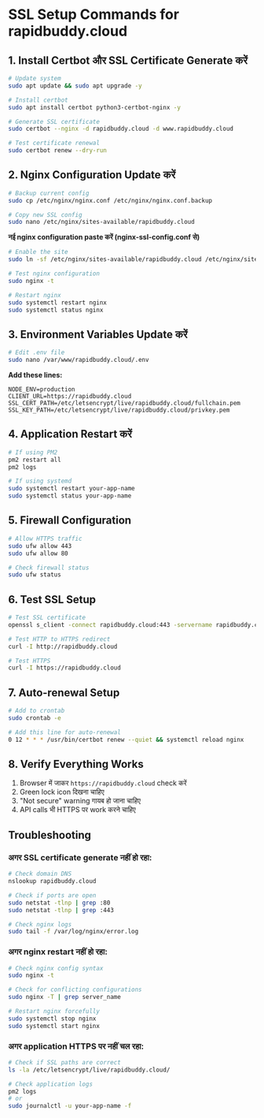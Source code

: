 # SSL Setup Commands for rapidbuddy.cloud

## 1. Install Certbot और SSL Certificate Generate करें

```bash
# Update system
sudo apt update && sudo apt upgrade -y

# Install certbot
sudo apt install certbot python3-certbot-nginx -y

# Generate SSL certificate
sudo certbot --nginx -d rapidbuddy.cloud -d www.rapidbuddy.cloud

# Test certificate renewal
sudo certbot renew --dry-run
```

## 2. Nginx Configuration Update करें

```bash
# Backup current config
sudo cp /etc/nginx/nginx.conf /etc/nginx/nginx.conf.backup

# Copy new SSL config
sudo nano /etc/nginx/sites-available/rapidbuddy.cloud
```

**नई nginx configuration paste करें (nginx-ssl-config.conf से)**

```bash
# Enable the site
sudo ln -sf /etc/nginx/sites-available/rapidbuddy.cloud /etc/nginx/sites-enabled/

# Test nginx configuration
sudo nginx -t

# Restart nginx
sudo systemctl restart nginx
sudo systemctl status nginx
```

## 3. Environment Variables Update करें

```bash
# Edit .env file
sudo nano /var/www/rapidbuddy.cloud/.env
```

**Add these lines:**
```env
NODE_ENV=production
CLIENT_URL=https://rapidbuddy.cloud
SSL_CERT_PATH=/etc/letsencrypt/live/rapidbuddy.cloud/fullchain.pem
SSL_KEY_PATH=/etc/letsencrypt/live/rapidbuddy.cloud/privkey.pem
```

## 4. Application Restart करें

```bash
# If using PM2
pm2 restart all
pm2 logs

# If using systemd
sudo systemctl restart your-app-name
sudo systemctl status your-app-name
```

## 5. Firewall Configuration

```bash
# Allow HTTPS traffic
sudo ufw allow 443
sudo ufw allow 80

# Check firewall status
sudo ufw status
```

## 6. Test SSL Setup

```bash
# Test SSL certificate
openssl s_client -connect rapidbuddy.cloud:443 -servername rapidbuddy.cloud

# Test HTTP to HTTPS redirect
curl -I http://rapidbuddy.cloud

# Test HTTPS
curl -I https://rapidbuddy.cloud
```

## 7. Auto-renewal Setup

```bash
# Add to crontab
sudo crontab -e

# Add this line for auto-renewal
0 12 * * * /usr/bin/certbot renew --quiet && systemctl reload nginx
```

## 8. Verify Everything Works

1. Browser में जाकर `https://rapidbuddy.cloud` check करें
2. Green lock icon दिखना चाहिए
3. "Not secure" warning गायब हो जाना चाहिए
4. API calls भी HTTPS पर work करने चाहिए

## Troubleshooting

### अगर SSL certificate generate नहीं हो रहा:

```bash
# Check domain DNS
nslookup rapidbuddy.cloud

# Check if ports are open
sudo netstat -tlnp | grep :80
sudo netstat -tlnp | grep :443

# Check nginx logs
sudo tail -f /var/log/nginx/error.log
```

### अगर nginx restart नहीं हो रहा:

```bash
# Check nginx config syntax
sudo nginx -t

# Check for conflicting configurations
sudo nginx -T | grep server_name

# Restart nginx forcefully
sudo systemctl stop nginx
sudo systemctl start nginx
```

### अगर application HTTPS पर नहीं चल रहा:

```bash
# Check if SSL paths are correct
ls -la /etc/letsencrypt/live/rapidbuddy.cloud/

# Check application logs
pm2 logs
# or
sudo journalctl -u your-app-name -f
```

